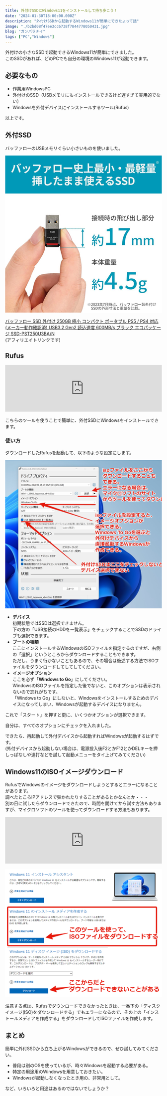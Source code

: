 ```yaml
---
title: 外付けSSDにWindows11をインストールして持ち歩こう！
date: "2024-01-30T18:00:00.000Z"
description: "外付けSSDから起動するWindows11が簡単にできたよって話"
image: "./b2bd08f47ee3cc6738f7844778050431.jpg"
blog: "ガンバラナイ"
tags: ["PC","Windows"]
---
```

外付けの小さなSSDで起動できるWindows11が簡単にできました。  
このSSDがあれば、どのPCでも自分の環境のWindows11が起動できます。

## 必要なもの

* 作業用WindowsPC
* 外付けのSSD（USBメモリにもインストールできるけど遅すぎて実用的でない）
* Windowsを外付デバイスにインストールするツール(Rufus)

以上です。

## 外付SSD

バッファローのUSBメモリぐらい小さいものを使いました。  

![](61hKHKFgOmL._AC_SL1000_.jpg)  

[バッファロー SSD 外付け 250GB 極小 コンパクト ポータブル PS5 / PS4 対応 (メーカー動作確認済) USB3.2 Gen2 読込速度 600MB/s ブラック エコパッケージ SSD-PST250U3BA/N](https://amzn.to/42k5yu3)  
(アフィリエイトリンクです)


## Rufus

<iframe title="Rufus - 起動可能なUSBドライブを簡単に作成できます" src="https://hatenablog-parts.com/embed?url=https://rufus.ie/ja/" style="width:100%;height:150px; max-width:600px; margin-left:auto; margin-right:auto;" frameborder="0" scrolling="no" loading="lazy"></iframe>

こちらのツールを使うことで簡単に、外付SSDにWindowsをインストールできます。

### 使い方

ダウンロードしたRufusを起動して、以下のような設定にします。

![](794503596a95b3781a95dac738c3d385.jpg)

* **デバイス**  
    初期状態ではSSDは選択できません。   
    下の方の「USB接続のHDDを一覧表示」をチェックすることでSSDのドライブも選択できます。
* **ブートの種類**   
    ここにインストールするWindowsのISOファイルを指定するのですが、右側の「選択」というところからダウンロードすることもできます。  
    ただし、うまく行かないこともあるので、その場合は後述する方法でISOファイルをダウンロードしてしてしてください。
* **イメージオプション**  
    ここを必ず「**Windows to Go**」にしてください。  
    WindowsのISOファイルを指定した後でないと、このオプションは表示されないので忘れがちです。  
    「Windows to Go」にしないと、Windowsをインストールするためのデバイスになってしまい、Windowsが起動するデバイスになりません。

これで「スタート」を押すと更に、いくつかオプションが選択できます。

自分は、すべてのオプションにチェックを入れました。

できたら、再起動して外付デバイスから起動すればWindowsが起動するはずです。  
(外付デバイスから起動しない場合は、電源投入後F2とかF12とかDELキーを押しっぱなしや連打などを試して起動メニューをタイ上げてみてください)

## Windows11のISOイメージダウンロード
RufusでWindowsのイメージをダウンロードしようとするとエラーになることがあります。  
調べたところIPアドレスで弾かれたりすることがあるとかなんとか・・・  
別の日に試したらダウンロードできたので、時間を開けてから試す方法もありますが、マイクロソフトのツールを使ってダウンロードする方法もあります。

<iframe title="Windows 11 をダウンロードする" src="https://hatenablog-parts.com/embed?url=https://www.microsoft.com/ja-jp/software-download/windows11" style="width:100%;height:150px; max-width:600px; margin-left:auto; margin-right:auto;" frameborder="0" scrolling="no" loading="lazy"></iframe>

![](724a86fd18de0bdca541ee6437a1eefd.png)

注意する点は、Rufusでダウンロードできなかったときは、一番下の「ディスクイメージ(ISO)をダウンロードする」でもエラーになるので、その上の「インストールメディアを作成する」をダウンロードしてISOファイルを作成します。

## まとめ

簡単に外付SSDから立ち上がるWindowsができるので、ぜひ試してみてください。

* 普段は別のOSを使っているが、時々Windowsを起動する必要がある。
* 特定の用途用のWindowsを用意しておきたい。
* Windowsが起動しなくなったとき用の、非常用として。

など、いろいろと用途はあるのではないでしょうか？

